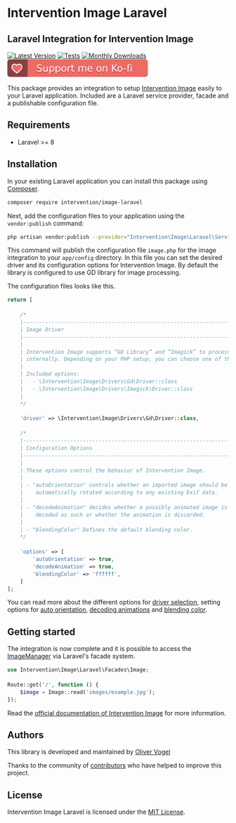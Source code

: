 # Intervention Image Laravel
## Laravel Integration for Intervention Image

[![Latest Version](https://img.shields.io/packagist/v/intervention/image-laravel.svg)](https://packagist.org/packages/intervention/image-laravel)
[![Tests](https://github.com/Intervention/image-laravel/actions/workflows/build.yml/badge.svg)](https://github.com/Intervention/image-laravel/actions/workflows/build.yml)
[![Monthly Downloads](https://img.shields.io/packagist/dm/intervention/image-laravel.svg)](https://packagist.org/packages/intervention/image-laravel/stats)
[![Support me on Ko-fi](https://raw.githubusercontent.com/Intervention/image-laravel/main/.github/images/support.svg)](https://ko-fi.com/interventionphp)

This package provides an integration to setup [Intervention
Image](https://image.intervention.io) easily to your Laravel application.
Included are a Laravel service provider, facade and a publishable configuration
file.

## Requirements

- Laravel >= 8

## Installation

In your existing Laravel application you can install this package using [Composer](https://getcomposer.org).

```bash
composer require intervention/image-laravel
```

Next, add the configuration files to your application using the `vendor:publish` command:

```bash
php artisan vendor:publish --provider="Intervention\Image\Laravel\ServiceProvider"
```

This command will publish the configuration file `image.php` for the image
integration to your `app/config` directory. In this file you can set the
desired driver and its configuration options for Intervention Image. By default
the library is configured to use GD library for image processing.

The configuration files looks like this.

```php
return [

    /*
    |--------------------------------------------------------------------------
    | Image Driver
    |--------------------------------------------------------------------------
    |
    | Intervention Image supports “GD Library” and “Imagick” to process images
    | internally. Depending on your PHP setup, you can choose one of them.
    |
    | Included options:
    |   - \Intervention\Image\Drivers\Gd\Driver::class
    |   - \Intervention\Image\Drivers\Imagick\Driver::class
    |
    */

    'driver' => \Intervention\Image\Drivers\Gd\Driver::class,

    /*
    |--------------------------------------------------------------------------
    | Configuration Options
    |--------------------------------------------------------------------------
    |
    | These options control the behavior of Intervention Image.
    |
    | - "autoOrientation" controls whether an imported image should be
    |    automatically rotated according to any existing Exif data.
    |
    | - "decodeAnimation" decides whether a possibly animated image is
    |    decoded as such or whether the animation is discarded.
    |
    | - "blendingColor" Defines the default blending color.
    */

    'options' => [
        'autoOrientation' => true,
        'decodeAnimation' => true,
        'blendingColor' => 'ffffff',
    ]
];
```

You can read more about the different options for
[driver selection](https://image.intervention.io/v3/basics/image-manager#driver-selection), setting options for 
[auto orientation](https://image.intervention.io/v3/modifying/effects#image-orientation-according-to-exif-data), 
[decoding animations](https://image.intervention.io/v3/modifying/animations) and 
[blending color](https://image.intervention.io/v3/basics/colors#transparency).

## Getting started

The integration is now complete and it is possible to access the [ImageManager](https://image.intervention.io/v3/basics/instantiation)
via Laravel's facade system.

```php
use Intervention\Image\Laravel\Facades\Image;

Route::get('/', function () {
    $image = Image::read('images/example.jpg');
});
```

Read the [official documentation of Intervention Image](https://image.intervention.io) for more information.

## Authors

This library is developed and maintained by [Oliver Vogel](https://intervention.io)

Thanks to the community of [contributors](https://github.com/Intervention/image-laravel/graphs/contributors) who have helped to improve this project.

## License

Intervention Image Laravel is licensed under the [MIT License](LICENSE).
